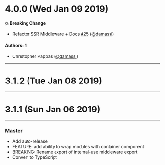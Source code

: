 # 4.0.0 (Wed Jan 09 2019)

#### 💥  Breaking Change

- Refactor SSR Middleware + Docs [#25](https://github.com/artsy/stitch/pull/25) ([@damassi](https://github.com/damassi))

#### Authors: 1

- Christopher Pappas ([@damassi](https://github.com/damassi))

---

# 3.1.2 (Tue Jan 08 2019)



---

# 3.1.1 (Sun Jan 06 2019)



---

### Master

- Add auto-release
- FEATURE: add ability to wrap modules with container component
- BREAKING: Rename export of internal-use middleware export
- Convert to TypeScript
